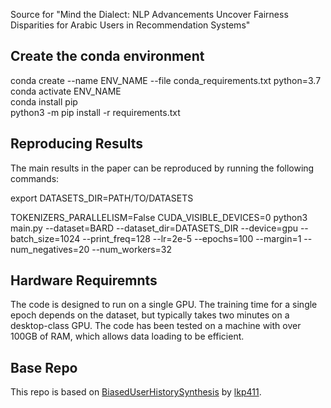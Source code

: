 Source for "Mind the Dialect: NLP Advancements Uncover Fairness Disparities for Arabic Users in Recommendation Systems"

## Create the conda environment

conda create --name ENV_NAME --file conda_requirements.txt python=3.7 \
conda activate ENV_NAME \
conda install pip \
python3 -m pip install -r requirements.txt

## Reproducing Results

The main results in the paper can be reproduced by running the following commands:

export DATASETS_DIR=PATH/TO/DATASETS

TOKENIZERS_PARALLELISM=False CUDA_VISIBLE_DEVICES=0 python3 main.py --dataset=BARD --dataset_dir=DATASETS_DIR --device=gpu --batch_size=1024 --print_freq=128 --lr=2e-5 --epochs=100 --margin=1 --num_negatives=20 --num_workers=32

## Hardware Requiremnts

The code is designed to run on a single GPU. The training time for a single epoch depends on the dataset, but typically takes two minutes on a desktop-class GPU. The code has been tested on a machine with over 100GB of RAM, which allows data loading to be efficient.

## Base Repo

This repo is based on [BiasedUserHistorySynthesis](https://github.com/lkp411/BiasedUserHistorySynthesis) by [lkp411](https://github.com/lkp411).

